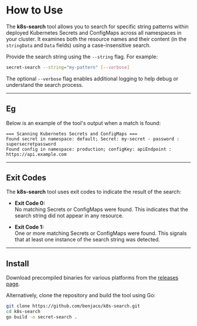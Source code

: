 # How to Use

The **k8s-search** tool allows you to search for specific string patterns within deployed Kubernetes Secrets and ConfigMaps across all namespaces in your cluster. It examines both the resource names and their content (in the `stringData` and `Data` fields) using a case-insensitive search.

Provide the search string using the `--string` flag. For example:

```bash
secret-search --string="my-pattern" [--verbose]
```

The optional `--verbose` flag enables additional logging to help debug or understand the search process.

---

## Eg

Below is an example of the tool's output when a match is found:

```
=== Scanning Kubernetes Secrets and ConfigMaps ===
Found secret in namespace: default; Secret: my-secret - password : supersecretpassword
Found config in namespace: production; configKey: apiEndpoint : https://api.example.com
```

---

## Exit Codes

The **k8s-search** tool uses exit codes to indicate the result of the search:

- **Exit Code 0:**  
  No matching Secrets or ConfigMaps were found. This indicates that the search string did not appear in any resource.
  
- **Exit Code 1:**  
  One or more matching Secrets or ConfigMaps were found. This signals that at least one instance of the search string was detected.

---

## Install

Download precompiled binaries for various platforms from the [releases page](benjaco/k8s-search/releases).

Alternatively, clone the repository and build the tool using Go:

```bash
git clone https://github.com/benjaco/k8s-search.git
cd k8s-search
go build -o secret-search .
```

